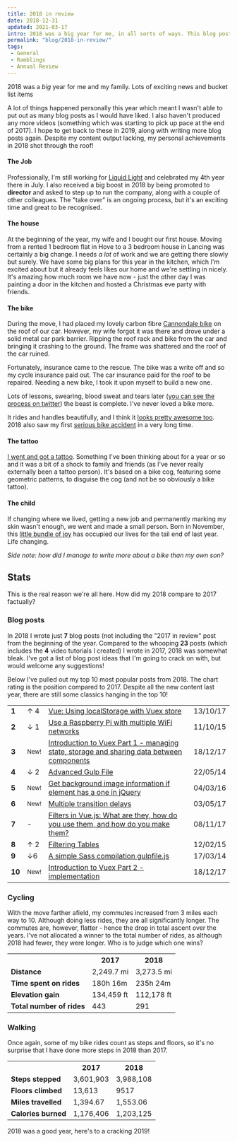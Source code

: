 ```yaml
---
title: 2018 in review
date: 2018-12-31
updated: 2021-03-17
intro: 2018 was a big year for me, in all sorts of ways. This blog post summarises one of the most life-changing years of my life.
permalink: "blog/2018-in-review/"
tags:
 - General
 - Ramblings
 - Annual Review
---
```


<p class="featured">2018 was a <em>big</em> year for me and my family. Lots of exciting news and bucket list items </p>

A lot of things happened personally this year which meant I wasn't able to put out as many blog posts as I would have liked. I also haven't produced any more videos (something which was starting to pick up pace at the end of 2017). I hope to get back to these in 2019, along with writing more blog posts again. Despite my content output lacking, my personal achievements in 2018 shot through the roof!

#### The Job

Professionally, I'm still working for [Liquid Light](https://www.liquidlight.co.uk/) and celebrated my 4th year there in July. I also received a big boost in 2018 by being promoted to **director** and asked to step up to run the company, along with a couple of other colleagues. The "take over" is an ongoing process, but it's an exciting time and great to be recognised.

#### The house

At the beginning of the year, my wife and I bought our first house. Moving from a rented 1 bedroom flat in Hove to a 3 bedroom house in Lancing was certainly a big change. I needs _a lot_ of work and we are getting there slowly but surely. We have some big plans for this year in the kitchen, which I'm excited about but it already feels likes our home and we're settling in nicely. It's amazing how much room we have now - just the other day I was painting a door in the kitchen and hosted a Christmas eve party with friends.

#### The bike

During the move, I had placed my lovely carbon fibre [Cannondale bike](https://www.instagram.com/p/zFW7UvLhUP/) on the roof of our car. However, my wife forgot it was there and drove under a solid metal car park barrier. Ripping the roof rack and bike from the car and bringing it crashing to the ground. The frame was shattered and the roof of the car ruined.

Fortunately, insurance came to the rescue. The bike was a write off and so my cycle insurance paid out. The car insurance paid for the roof to be repaired. Needing a new bike, I took it upon myself to build a new one.

Lots of lessons, swearing, blood sweat and tears later ([you can see the process on twitter](https://twitter.com/i/moments/965608475022839808)) the beast is complete. I've never loved a bike more.

It rides and handles beautifully, and I think it [looks pretty awesome too](https://www.instagram.com/p/Bg3_wRthTJM/). 2018 also saw my first [serious bike accident](https://www.instagram.com/p/BpudLNEAqYJ/) in a very long time.

#### The tattoo

[I went and got a tattoo](https://photos.app.goo.gl/oeiU6Hr5JF8BrkAE7). Something I've been thinking about for a year or so and it was a bit of a shock to family and friends (as I've never really externally been a tattoo person). It's based on a bike cog, featuring some geometric patterns, to disguise the cog (and not be so obviously a bike tattoo).

#### The child

If changing where we lived, getting a new job and permanently marking my skin wasn't enough, we went and made a small person. Born in November, this [little bundle of joy](https://www.instagram.com/p/BqLCtx2gKBl/) has occupied our lives for the tail end of last year. Life changing.

_Side note: how did I manage to write more about a bike than my own son?_

## Stats

This is the real reason we're all here. How did my 2018 compare to 2017 factually?

### Blog posts

In 2018 I wrote just **7** blog posts (not including the "2017 in review" post from the beginning of the year. Compared to the whooping **23** posts (which includes the **4** video tutorials I created) I wrote in 2017, 2018 was somewhat bleak. I've got a list of blog post ideas that I'm going to crack on with, but would welcome any suggestions!

Below I've pulled out my top 10 most popular posts from 2018. The chart rating is the position compared to 2017. Despite all the new content last year, there are still some classics hanging in the top 10!

<table>
<tr><td><strong>1</strong></td><td class="winner">↑ 4</td><td><a href="https://www.mikestreety.co.uk/blog/vue-js-using-localstorage-with-the-vuex-store">Vue: Using localStorage with Vuex store</a></td><td>13/10/17</td></tr>
<tr><td><strong>2</strong></td><td class="loser">↓ 1</td><td><a href="https://www.mikestreety.co.uk/blog/use-a-raspberry-pi-with-multiple-wifi-networks">Use a Raspberry Pi with multiple WiFi networks</a></td><td>11/10/15</td></tr>
<tr><td><strong>3</strong></td><td><small>New!<small></td><td><a href="https://www.mikestreety.co.uk/blog/introduction-to-vuex-managing-state-storage-and-sharing-data-between-components">Introduction to Vuex Part 1 - managing state, storage and sharing data between components</a></td><td>18/12/17</td></tr>
<tr><td><strong>4</strong></td><td class="loser">↓ 2</td><td><a href="https://www.mikestreety.co.uk/blog/advanced-gulp-file">Advanced Gulp File</a></td><td>22/05/14</td></tr>
<tr><td><strong>5</strong></td><td><small>New!<small></td><td><a href="https://www.mikestreety.co.uk/blog/get-background-image-information-if-element-has-a-one-in-jquery">Get background image information if element has a one in jQuery</a></td><td>04/03/16</td></tr>
<tr><td><strong>6</strong></td><td><small>New!<small></td><td><a href="https://www.mikestreety.co.uk/blog/multiple-transition-delay">Multiple transition delays</a></td><td>03/05/17</td></tr>
<tr><td><strong>7</strong></td><td> - </td><td><a href="https://www.mikestreety.co.uk/blog/vue-js-filters-what-are-they-how-do-you-use-them-and-how-do-you-make-them-video">Filters in Vue.js: What are they, how do you use them, and how do you make them?</a></td><td>08/11/17</td></tr>
<tr><td><strong>8</strong></td><td class="winner">↑ 2</td><td><a href="https://www.mikestreety.co.uk/blog/filtering-tables">Filtering Tables</a></td><td>12/02/15</td></tr>
<tr><td><strong>9</strong></td><td class="loser">↓6</td><td><a href="https://www.mikestreety.co.uk/blog/a-simple-sass-compilation-gulpfile-js">A simple Sass compilation gulpfile.js</a></td><td>17/03/14</td></tr>
<tr><td><strong>10</strong></td><td><small>New!<small></td><td><a href="https://www.mikestreety.co.uk/blog/introduction-to-vuex-implementation-part-2-video">Introduction to Vuex Part 2 - implementation</a></td><td>18/12/17</td></tr>
</table>

### Cycling

With the move farther afield, my commutes increased from 3 miles each way to 10. Although doing less rides, they are all significantly longer. The commutes are, however, flatter - hence the drop in total ascent over the years. I've not allocated a winner to the total number of rides, as although 2018 had fewer, they were longer. Who is to judge which one wins?

<table>
<tr><th></th><th>2017</th><th>2018</th></tr>
<tr><td><strong>Distance</strong></td><td>2,249.7 mi</td><td class="winner">3,273.5 mi</td></tr>
<tr><td><strong>Time spent on rides</strong></td><td>180h 16m</td><td class="winner">235h 24m</td></tr>
<tr><td><strong>Elevation gain</strong></td><td class="winner">134,459 ft</td><td>112,178 ft</td></tr>
<tr><td><strong>Total number of rides</strong></td><td>443</td><td>291</td></tr>
</table>

### Walking

Once again, some of my bike rides count as steps and floors, so it's no surprise that I have done more steps in 2018 than 2017.

<table>
<tr><th></th><th>2017</th><th>2018</th></tr>
<tr><td><strong>Steps stepped</strong></td><td>3,601,903</td><td class="winner">3,988,108</td></tr>
<tr><td><strong>Floors climbed</strong></td><td class="winner">13,613</td><td>9517</td></tr>
<tr><td><strong>Miles travelled</strong></td><td>1,394.67</td><td class="winner">1,553.06</td></tr>
<tr><td><strong>Calories burned</strong></td><td>1,176,406</td><td class="winner">1,203,125</td></tr>
</table>

2018 was a good year, here's to a cracking 2019!
